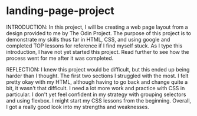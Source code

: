 # landing-page-project
INTRODUCTION:
In this project, I will be creating a web page layout from a design provided to me by The Odin Project. The purpose of this project is to demonstrate my skills thus far in HTML, CSS, and using google and completed TOP lessons for reference if I find myself stuck. As I type this introduction, I have not yet started this project. Read further to see how the process went for me after it was completed.

REFLECTION:
I knew this project would be difficult, but this ended up being harder than I thought. The first two sections I struggled with the most. I felt pretty okay with my HTML, although having to go back and change quite a bit, it wasn't that difficult. I need a lot more work and practice with CSS in particular. I don't yet feel confident in my strategy with grouping selectors and using flexbox. I might start my CSS lessons from the beginning. Overall, I got a really good look into my strengths and weaknesses.



